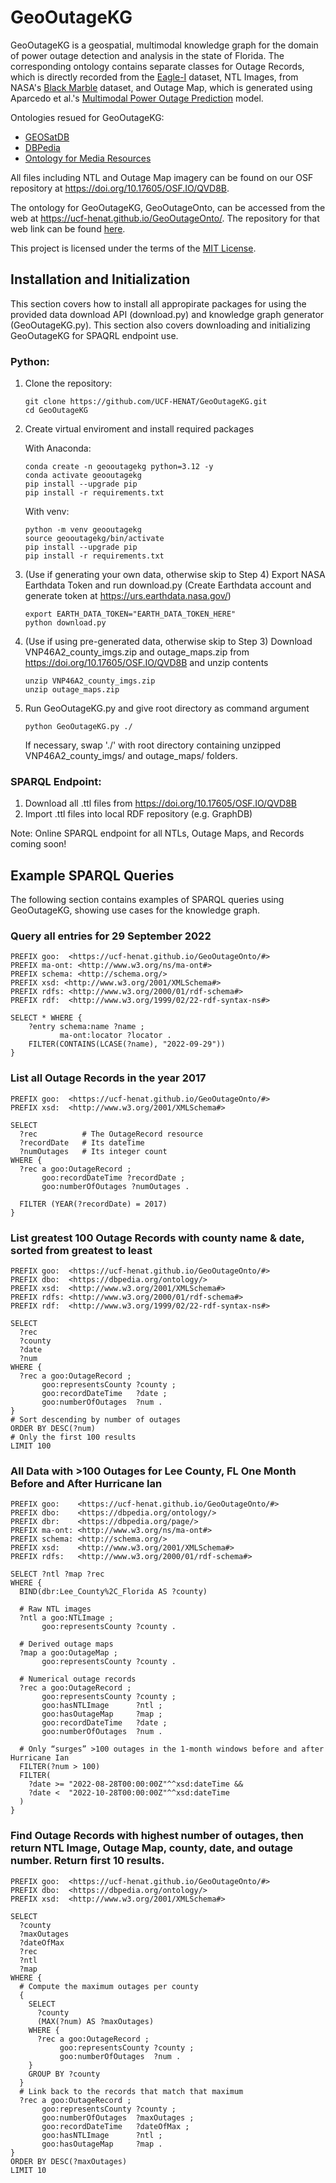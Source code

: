 # GeoOutageKG

GeoOutageKG is a geospatial, multimodal knowledge graph for the domain of power outage detection and analysis in the state of Florida. The corresponding ontology contains separate classes for Outage Records, which is directly recorded from the [Eagle-I](https://doi.org/10.13139/ORNLNCCS/1975202) dataset, NTL Images, from NASA's [Black Marble](https://doi.org/10.1016/j.rse.2018.03.017) dataset, and Outage Map, which is generated using Aparcedo et al.'s [Multimodal Power Outage Prediction](https://doi.org/10.48550/arXiv.2410.00017) model.

Ontologies resued for GeoOutageKG:
- [GEOSatDB](https://doi.org/10.1080/20964471.2024.2331992)
- [DBPedia](https://www.dbpedia.org/)
- [Ontology for Media Resources](https://www.w3.org/ns/ma-ont)

All files including NTL and Outage Map imagery can be found on our OSF repository at https://doi.org/10.17605/OSF.IO/QVD8B.

The ontology for GeoOutageKG, GeoOutageOnto, can be accessed from the web at https://ucf-henat.github.io/GeoOutageOnto/. The repository for that web link can be found [here](https://github.com/UCF-HENAT/GeoOutageOnto).

This project is licensed under the terms of the [MIT License](./LICENSE).

## Installation and Initialization

This section covers how to install all appropirate packages for using the provided data download API (download.py) and knowledge graph generator (GeoOutageKG.py). This section also covers downloading and initializing GeoOutageKG for SPAQRL endpoint use.

### Python:
1. Clone the repository:

    ```
    git clone https://github.com/UCF-HENAT/GeoOutageKG.git
    cd GeoOutageKG
    ```

2. Create virtual enviroment and install required packages
    
    With Anaconda:
    ```
    conda create -n geooutagekg python=3.12 -y
    conda activate geooutagekg
    pip install --upgrade pip
    pip install -r requirements.txt
    ```

    With venv:
    ```
    python -m venv geooutagekg
    source geooutagekg/bin/activate
    pip install --upgrade pip
    pip install -r requirements.txt
    ```

3. (Use if generating your own data, otherwise skip to Step 4) Export NASA Earthdata Token and run download.py (Create Earthdata account and generate token at https://urs.earthdata.nasa.gov/)

    ```
    export EARTH_DATA_TOKEN="EARTH_DATA_TOKEN_HERE"
    python download.py
    ```

4. (Use if using pre-generated data, otherwise skip to Step 3) Download VNP46A2_county_imgs.zip and outage_maps.zip from https://doi.org/10.17605/OSF.IO/QVD8B and unzip contents

    ```
    unzip VNP46A2_county_imgs.zip
    unzip outage_maps.zip
    ```

5. Run GeoOutageKG.py and give root directory as command argument
    ```
    python GeoOutageKG.py ./
    ```

    If necessary, swap './' with root directory containing unzipped VNP46A2_county_imgs/ and outage_maps/ folders.

### SPARQL Endpoint:
1. Download all .ttl files from https://doi.org/10.17605/OSF.IO/QVD8B
2. Import .ttl files into local RDF repository (e.g. GraphDB)

Note: Online SPARQL endpoint for all NTLs, Outage Maps, and Records coming soon!

## Example SPARQL Queries
The following section contains examples of SPARQL queries using GeoOutageKG, showing use cases for the knowledge graph.

### Query all entries for 29 September 2022
```SPARQL
PREFIX goo:  <https://ucf-henat.github.io/GeoOutageOnto/#>
PREFIX ma-ont: <http://www.w3.org/ns/ma-ont#>
PREFIX schema: <http://schema.org/>
PREFIX xsd: <http://www.w3.org/2001/XMLSchema#>
PREFIX rdfs: <http://www.w3.org/2000/01/rdf-schema#>
PREFIX rdf:  <http://www.w3.org/1999/02/22-rdf-syntax-ns#>

SELECT * WHERE {
    ?entry schema:name ?name ;
    	   ma-ont:locator ?locator .
    FILTER(CONTAINS(LCASE(?name), "2022-09-29"))
}
```

### List all Outage Records in the year 2017
```SPARQL
PREFIX goo:  <https://ucf-henat.github.io/GeoOutageOnto/#>
PREFIX xsd:  <http://www.w3.org/2001/XMLSchema#>

SELECT 
  ?rec          # The OutageRecord resource
  ?recordDate   # Its dateTime
  ?numOutages   # Its integer count
WHERE {
  ?rec a goo:OutageRecord ;
       goo:recordDateTime ?recordDate ;
       goo:numberOfOutages ?numOutages .
  
  FILTER (YEAR(?recordDate) = 2017)
}
```

### List greatest 100 Outage Records with county name & date, sorted from greatest to least
```SPARQL
PREFIX goo:  <https://ucf-henat.github.io/GeoOutageOnto/#>
PREFIX dbo:  <https://dbpedia.org/ontology/>
PREFIX xsd:  <http://www.w3.org/2001/XMLSchema#>
PREFIX rdfs: <http://www.w3.org/2000/01/rdf-schema#>
PREFIX rdf:  <http://www.w3.org/1999/02/22-rdf-syntax-ns#>

SELECT 
  ?rec   
  ?county 
  ?date
  ?num
WHERE {
  ?rec a goo:OutageRecord ;
       goo:representsCounty ?county ;
       goo:recordDateTime   ?date ;
       goo:numberOfOutages  ?num .
}
# Sort descending by number of outages
ORDER BY DESC(?num)
# Only the first 100 results
LIMIT 100
```

### All Data with >100 Outages for Lee County, FL One Month Before and After Hurricane Ian
```SPARQL
PREFIX goo:    <https://ucf-henat.github.io/GeoOutageOnto/#>
PREFIX dbo:    <https://dbpedia.org/ontology/>
PREFIX dbr:    <https://dbpedia.org/page/> 
PREFIX ma-ont: <http://www.w3.org/ns/ma-ont#>
PREFIX schema: <http://schema.org/>
PREFIX xsd:    <http://www.w3.org/2001/XMLSchema#>
PREFIX rdfs:   <http://www.w3.org/2000/01/rdf-schema#>

SELECT ?ntl ?map ?rec
WHERE {
  BIND(dbr:Lee_County%2C_Florida AS ?county)
    
  # Raw NTL images
  ?ntl a goo:NTLImage ;
       goo:representsCounty ?county .

  # Derived outage maps
  ?map a goo:OutageMap ;
       goo:representsCounty ?county .

  # Numerical outage records
  ?rec a goo:OutageRecord ;
       goo:representsCounty ?county ;
       goo:hasNTLImage      ?ntl ;
       goo:hasOutageMap     ?map ;
       goo:recordDateTime   ?date ;
       goo:numberOfOutages  ?num .

  # Only “surges” >100 outages in the 1-month windows before and after Hurricane Ian
  FILTER(?num > 100)
  FILTER(
    ?date >= "2022-08-28T00:00:00Z"^^xsd:dateTime &&
    ?date <  "2022-10-28T00:00:00Z"^^xsd:dateTime
  )
}
```

### Find Outage Records with highest number of outages, then return NTL Image, Outage Map, county, date, and outage number. Return first 10 results.
```SPARQL
PREFIX goo:  <https://ucf-henat.github.io/GeoOutageOnto/#>
PREFIX dbo:  <https://dbpedia.org/ontology/>
PREFIX xsd:  <http://www.w3.org/2001/XMLSchema#>

SELECT 
  ?county
  ?maxOutages
  ?dateOfMax
  ?rec
  ?ntl
  ?map
WHERE {
  # Compute the maximum outages per county
  {
    SELECT 
      ?county
      (MAX(?num) AS ?maxOutages)
    WHERE {
      ?rec a goo:OutageRecord ;
           goo:representsCounty ?county ;
           goo:numberOfOutages  ?num .
    }
    GROUP BY ?county
  }
  # Link back to the records that match that maximum
  ?rec a goo:OutageRecord ;
       goo:representsCounty ?county ;
       goo:numberOfOutages  ?maxOutages ;
       goo:recordDateTime   ?dateOfMax ;
       goo:hasNTLImage      ?ntl ;
       goo:hasOutageMap     ?map .
}
ORDER BY DESC(?maxOutages)
LIMIT 10
```